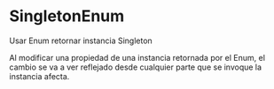 # SingletonEnum
Usar Enum retornar instancia Singleton 

Al modificar una propiedad de una instancia retornada por el Enum, el cambio se va a ver reflejado desde cualquier parte que se invoque la instancia afecta.
